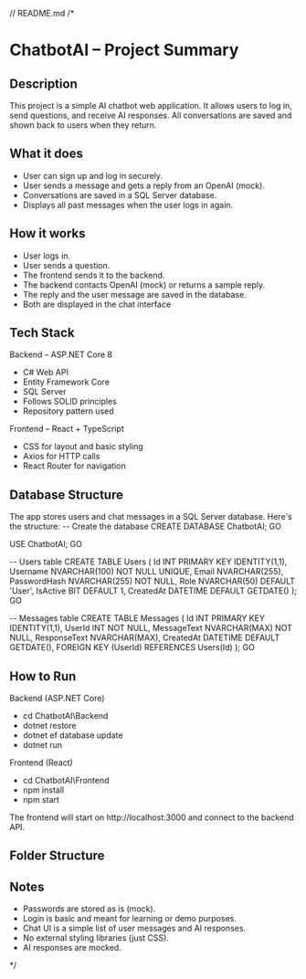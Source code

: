 // README.md
/*
# ChatbotAI – Project Summary

## Description
This project is a simple AI chatbot web application. It allows users to log in, send questions, and receive AI responses. 
All conversations are saved and shown back to users when they return.

## What it does
- User can sign up and log in securely.
- User sends a message and gets a reply from an OpenAI (mock).
- Conversations are saved in a SQL Server database.
- Displays all past messages when the user logs in again.

## How it works
- User logs in.
- User sends a question.
- The frontend sends it to the backend.
- The backend contacts OpenAI (mock) or returns a sample reply.
- The reply and the user message are saved in the database.
- Both are displayed in the chat interface

## Tech Stack
Backend – ASP.NET Core 8

- C# Web API
- Entity Framework Core
- SQL Server
- Follows SOLID principles
- Repository pattern used
	
Frontend – React + TypeScript

- CSS for layout and basic styling
- Axios for HTTP calls
- React Router for navigation


## Database Structure
The app stores users and chat messages in a SQL Server database. Here's the structure:
-- Create the database
CREATE DATABASE ChatbotAI;
GO

USE ChatbotAI;
GO

-- Users table
CREATE TABLE Users (
    Id INT PRIMARY KEY IDENTITY(1,1),
    Username NVARCHAR(100) NOT NULL UNIQUE,
    Email NVARCHAR(255),
    PasswordHash NVARCHAR(255) NOT NULL,
    Role NVARCHAR(50) DEFAULT 'User',
    IsActive BIT DEFAULT 1,
    CreatedAt DATETIME DEFAULT GETDATE()
);
GO

-- Messages table
CREATE TABLE Messages (
    Id INT PRIMARY KEY IDENTITY(1,1),
    UserId INT NOT NULL,
    MessageText NVARCHAR(MAX) NOT NULL,
    ResponseText NVARCHAR(MAX),
    CreatedAt DATETIME DEFAULT GETDATE(),
    FOREIGN KEY (UserId) REFERENCES Users(Id)
);
GO

## How to Run
Backend (ASP.NET Core)

- cd ChatbotAI\Backend
- dotnet restore
- dotnet ef database update
- dotnet run

Frontend (React)

- cd ChatbotAI\Frontend
- npm install
- npm start

The frontend will start on http://localhost:3000 and connect to the backend API.

## Folder Structure


## Notes
- Passwords are stored as is (mock).
- Login is basic and meant for learning or demo purposes.
- Chat UI is a simple list of user messages and AI responses.
- No external styling libraries (just CSS).
- AI responses are mocked.

*/
